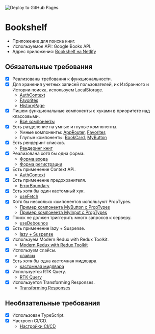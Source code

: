 ![Deploy to GitHub Pages](https://github.com/Rinatto/bookshelf/workflows/Deploy%20to%20GitHub%20Pages/badge.svg)

# Bookshelf

- Приложение для поиска книг.
- Используемое API: Google Books API.
- Адрес приложения: [Bookshelf на Netlify](https://main--bookshelfrinatto.netlify.app/)

## Обязательные требования

- [x] Реализованы требования к функциональности.
- [x] Для хранения учетных записей пользователей, их Избранного и Истории поиска, используем LocalStorage.
  - [AuthContext](src/components/AuthContext.tsx)
  - [Favorites](src/pages/Favorites.tsx)
  - [HistoryPage](src/pages/HistoryPage.tsx)
- [x] Пишем функциональные компоненты с хуками в приоритете над классовыми.
  - [Все компоненты](src/components)
- [x] Есть разделение на умные и глупые компоненты.
  - Умные компоненты: [AppRouter](src/components/AppRouter.tsx), [Favorites](src/pages/Favorites.tsx)
  - Глупые компоненты: [BookCard](src/components/BookCard.tsx), [MyButton](src/components/UI/MyButton/MyButton.tsx)
- [x] Есть рендеринг списков.
  - [Рендеринг книг](src/pages/About.tsx)
- [x] Реализована хотя бы одна форма.
  - [Форма входа](src/pages/SignIn.tsx)
  - [Форма регистрации](src/pages/SignUp.tsx)
- [x] Есть применение Context API.
  - [AuthContext](src/components/AuthContext.tsx)
- [x] Есть применение предохранителя.
  - [ErrorBoundary](src/components/WithErrorBoundary.tsx)
- [x] Есть хотя бы один кастомный хук.
  - [useFetch](src/hooks/useFetch.ts)
- [x] Хотя бы несколько компонентов используют PropTypes.
  - [Пример компонента MyButton с PropTypes](src/components/UI/MyButton/MyButton.tsx)
  - [Пример компонента MyInput с PropTypes](src/components/UI/Input/MyInput.tsx)
- [x] Поиск не должен триггерить много запросов к серверу.
  - [useDebounce](src/hooks/useDebounce.ts)
- [x] Есть применение lazy + Suspense.
  - [lazy + Suspense](src/components/AppRouter.tsx)
- [x] Используем Modern Redux with Redux Toolkit.
  - [Modern Redux with Redux Toolkit](src/app/store.ts)
- [x] Используем слайсы.
  - [слайсы](src/features/books/booksSlice.ts)
- [x] Есть хотя бы одна кастомная мидлвара.
  - [кастомная мидлвара](src/middleware/loggerMiddleware.ts)
- [x] Используется RTK Query.
  - [RTK Query](src/features/books/booksApi.ts)
- [x] Используется Transforming Responses.
  - [Transforming Responses](src/features/books/booksApi.ts#L26)

## Необязательные требования

- [x] Использован TypeScript.
- [x] Настроен CI/CD.
  - [Настройки CI/CD](.github/workflows/deploy.yml)
